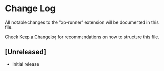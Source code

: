 # Change Log

All notable changes to the "xp-runner" extension will be documented in this file.

Check [Keep a Changelog](http://keepachangelog.com/) for recommendations on how to structure this file.

## [Unreleased]

- Initial release